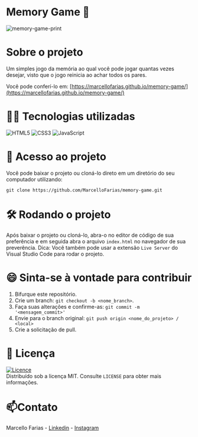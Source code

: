 # Memory Game 💭

![memory-game-print](https://github.com/MarcelloFarias/memory-game/assets/90793123/e68abf12-7103-4f66-ad04-4e1b5e41e090)

# Sobre o projeto

Um simples jogo da memória ao qual você pode jogar quantas vezes desejar, visto que o jogo reinicia ao achar todos os pares.

Você pode conferí-lo em: [https://marcellofarias.github.io/memory-game/](https://marcellofarias.github.io/memory-game/)

# 👨‍💻 Tecnologias utilizadas
![HTML5](https://img.shields.io/badge/html5-%23E34F26.svg?style=for-the-badge&logo=html5&logoColor=white)
![CSS3](https://img.shields.io/badge/css3-%231572B6.svg?style=for-the-badge&logo=css3&logoColor=white)
![JavaScript](https://img.shields.io/badge/javascript-%23323330.svg?style=for-the-badge&logo=javascript&logoColor=%23F7DF1E)

# 📂 Acesso ao projeto

Você pode baixar o projeto ou cloná-lo direto em um diretório do seu computador utilizando:
```
git clone https://github.com/MarcelloFarias/memory-game.git
```

# 🛠️ Rodando o projeto

Após baixar o projeto ou cloná-lo, abra-o no editor de código de sua preferência e em seguida abra o arquivo ```index.html``` no navegador de sua preverência.
Dica: Você também pode usar a extensão ``` Live Server ``` do Visual Studio Code para rodar o projeto.

# 😄 Sinta-se à vontade para contribuir

1. Bifurque este repositório.
2. Crie um branch: `git checkout -b <nome_branch>`.
3. Faça suas alterações e confirme-as: `git commit -m '<mensagem_commit>'`
4. Envie para o branch original: `git push origin <nome_do_projeto> / <local>`
5. Crie a solicitação de pull.

# 📜 Licença

[![Licence](https://img.shields.io/github/license/Ileriayo/markdown-badges?style=for-the-badge)](./LICENSE) <br>
Distribuído sob a licença MIT. Consulte `LICENSE` para obter mais informações.

# 📫Contato

Marcello Farias - [Linkedin](https://www.linkedin.com/in/marcello-rocha-381572231/) - [Instagram](https://www.instagram.com/cello.farias) 
